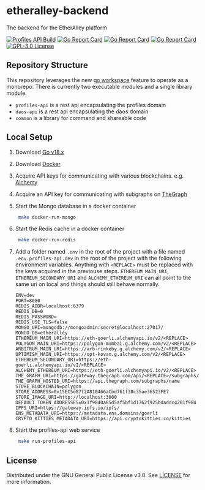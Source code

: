 # etheralley-backend

The backend for the EtherAlley platform

[![Profiles API Build](https://github.com/etheralley/etheralley-backend/actions/workflows/build-profiles-api.yml/badge.svg)](https://github.com/etheralley/etheralley-backend/actions/workflows/build-profiles-api.yml)
[![Go Report Card](https://goreportcard.com/badge/github.com/etheralley/etheralley-backend/common)](https://goreportcard.com/report/github.com/etheralley/etheralley-backend/common)
[![Go Report Card](https://goreportcard.com/badge/github.com/etheralley/etheralley-backend/profiles-api)](https://goreportcard.com/report/github.com/etheralley/etheralley-backend/profiles-api)
[![Go Report Card](https://goreportcard.com/badge/github.com/etheralley/etheralley-backend/daos-api)](https://goreportcard.com/report/github.com/etheralley/etheralley-backend/daos-api)
[![GPL-3.0 License](https://img.shields.io/github/license/EtherAlley/etheralley-backend.svg)](https://github.com/etheralley/etheralley-backend/profiles-api-api/blob/main/LICENSE)

## Repository Structure

This repository leverages the new [go workspace](https://go.dev/doc/tutorial/workspaces) feature to operate as a monorepo. There is currently two executable modules and a single library module.

- `profiles-api` is a rest api encapsulating the profiles domain
- `daos-api` is a rest api encapsulating the daos domain
- `common` is a library for command and shareable code

## Local Setup

1. Download [Go v18.x](https://go.dev/dl/)

2. Download [Docker](https://www.docker.com/products/docker-desktop/)

3. Acquire API keys for communicating with various blockchains. e.g. [Alchemy](https://www.alchemy.com/)

4. Acquire an API key for communicating with subgraphs on [TheGraph](https://thegraph.com/en/)

5. Start the Mongo database in a docker container
   ```sh
    make docker-run-mongo
   ```
6. Start the Redis cache in a docker container
   ```sh
    make docker-run-redis
   ```
7. Add a folder named `.env` in the root of the project with a file named `.env.profiles-api.dev` in the root of the project with the following environment variables. Anything with `<REPLACE>` must be replaced with the keys acquired in the previouse steps. `ETHEREUM_MAIN_URI`, `ETHEREUM_SECONDARY_URI` and `ALCHEMY_ETHEREUM_URI` can all point to the same uri on local and things should still behave normally.

   ```
   ENV=dev
   PORT=8080
   REDIS_ADDR=localhost:6379
   REDIS_DB=0
   REDIS_PASSWORD=
   REDIS_USE_TLS=false
   MONGO_URI=mongodb://mongoadmin:secret@localhost:27017/
   MONGO_DB=etheralley
   ETHEREUM_MAIN_URI=https://eth-goerli.alchemyapi.io/v2/<REPLACE>
   POLYGON_MAIN_URI=https://polygon-mumbai.g.alchemy.com/v2/<REPLACE>
   ARBITRUM_MAIN_URI=https://arb-rinkeby.g.alchemy.com/v2/<REPLACE>
   OPTIMISM_MAIN_URI=https://opt-kovan.g.alchemy.com/v2/<REPLACE>
   ETHEREUM_SECONDARY_URI=https://eth-goerli.alchemyapi.io/v2/<REPLACE>
   ALCHEMY_ETHEREUM_URI=https://eth-goerli.alchemyapi.io/v2/<REPLACE>
   THE_GRAPH_URI=https://gateway.thegraph.com/api/<REPLACE>/subgraphs/id
   THE_GRAPH_HOSTED_URI=https://api.thegraph.com/subgraphs/name
   STORE_BLOCKCHAIN=polygon
   STORE_ADDRESS=0x15EC5d87f2A810466aCbd761f38c35ae36523FE7
   STORE_IMAGE_URI=http://localhost:3000
   DEFAULT_TOKEN_ADDRESSES=0x1f9840a85d5af5bf1d1762f925bdaddc4201f984
   IPFS_URI=https://gateway.ipfs.io/ipfs/
   ENS_METADATA_URI=https://metadata.ens.domains/goerli
   CRYPTO_KITTIES_METADATA_URI=https://api.cryptokitties.co/kitties
   ```

8. Start the profiles-api web service
   ```sh
    make run-profiles-api
   ```

## License

Distributed under the GNU General Public License v3.0. See [LICENSE](https://github.com/EtherAlley/etheralley-web-interface/blob/main/LICENSE) for more information.
